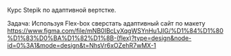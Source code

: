 Курс Stepik по адаптивной вертстке.

Задача: Используя Flex-box cверстать адаптивный сайт по макету https://www.figma.com/file/mNB0IBcLyXqgWSYnHu1JIG/%D1%84%D1%80%D1%83%D0%BA%D1%82%D1%8B-(flex)?type=design&node-id=0%3A1&mode=design&t=NhsVr6xOZehR7wMX-1

